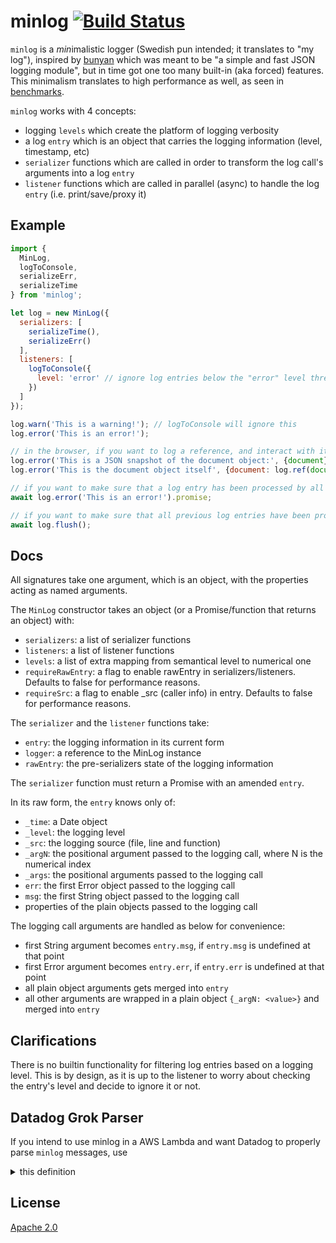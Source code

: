 # minlog [![Build Status][2]][1]

`minlog` is a *min*imalistic logger (Swedish pun intended; it translates to "my log"),
inspired by [bunyan](https://github.com/trentm/node-bunyan)
which was meant to be "a simple and fast JSON logging module",
but in time got one too many built-in (aka forced) features.
This minimalism translates to high performance as well,
as seen in [benchmarks](https://github.com/tobiipro/minlog/issues/18).

`minlog` works with 4 concepts:

* logging `levels` which create the platform of logging verbosity
* a log `entry` which is an object that carries the logging information (level, timestamp, etc)
* `serializer` functions which are called in order to transform the log call's arguments into a log `entry`
* `listener` functions which are called in parallel (async) to handle the log `entry` (i.e. print/save/proxy it)

## Example

```javascript
import {
  MinLog,
  logToConsole,
  serializeErr,
  serializeTime
} from 'minlog';

let log = new MinLog({
  serializers: [
    serializeTime(),
    serializeErr()
  ],
  listeners: [
    logToConsole({
      level: 'error' // ignore log entries below the "error" level threshold
    })
  ]
});

log.warn('This is a warning!'); // logToConsole will ignore this
log.error('This is an error!');

// in the browser, if you want to log a reference, and interact with it in Chrome DevTools use log.ref
log.error('This is a JSON snapshot of the document object:', {document});
log.error('This is the document object itself', {document: log.ref(document)});

// if you want to make sure that a log entry has been processed by all serializers/listeners
await log.error('This is an error!').promise;

// if you want to make sure that all previous log entries have been processed by all serializers/listeners
await log.flush();
```


## Docs

All signatures take one argument, which is an object, with the properties acting as named arguments.

The `MinLog` constructor takes an object (or a Promise/function that returns an object) with:

* `serializers`: a list of serializer functions
* `listeners`: a list of listener functions
* `levels`: a list of extra mapping from semantical level to numerical one
* `requireRawEntry`: a flag to enable rawEntry in serializers/listeners. Defaults to false for performance reasons.
* `requireSrc`: a flag to enable _src (caller info) in entry. Defaults to false for performance reasons.

The `serializer` and the `listener` functions take:

* `entry`: the logging information in its current form
* `logger`: a reference to the MinLog instance
* `rawEntry`: the pre-serializers state of the logging information

The `serializer` function must return a Promise with an amended `entry`.

In its raw form, the `entry` knows only of:

* `_time`: a Date object
* `_level`: the logging level
* `_src`: the logging source (file, line and function)
* `_argN`: the positional argument passed to the logging call, where N is the numerical index
* `_args`: the positional arguments passed to the logging call
* `err`: the first Error object passed to the logging call
* `msg`: the first String object passed to the logging call
* properties of the plain objects passed to the logging call

The logging call arguments are handled as below for convenience:

* first String argument becomes `entry.msg`, if `entry.msg` is undefined at that point
* first Error argument becomes `entry.err`, if `entry.err` is undefined at that point
* all plain object arguments gets merged into `entry`
* all other arguments are wrapped in a plain object `{_argN: <value>}` and merged into `entry`


## Clarifications

There is no builtin functionality for filtering log entries based on a logging level.
This is by design, as it is up to the listener to worry about checking the entry's level
and decide to ignore it or not.


## Datadog Grok Parser

If you intend to use minlog in a AWS Lambda and want Datadog to properly parse `minlog` messages, use

<details><summary>this definition</summary>:

```grok
minlog_rule %{minlog_timestamp}\s+%{minlog_lambda_request_id}\s+%{minlog_level}\s+(%{minlog_src}\s+)?%{minlog_msg}\s+%{minlog_extra}
minlog_raw_rule %{minlog_timestamp}\s+%{minlog_lambda_request_id}\s+%{minlog_level}\s+[^\{]*\s+%{minlog_extra}

### NO CHANGES BELOW THIS LINE

# Common
report_rule REPORT %{request_id}\s+Duration: %{number:duration:scale(1000000)} ms\s+Billed Duration: %{number:lambda.billed_duration} ms\s+Memory Size: %{number:lambda. memorysize} MB\s+Max Memory Used: %{number:lambda.max_memory_used} MB%{data:xray:keyvalue(": ")}

default_request_rule %{word:lambda.step}\s+%{request_id}(\s+Version: %{notSpace:lambda.version})?

timeout_rule (%{date("yyyy-MM-dd'T'HH:mm:ss.SSSZ"):timestamp}|%{date("yyyy-MM-dd'T'HH:mm:ss.SSZ"):timestamp})\s+%{notSpace:lambda.request_id}\s+%{regex("Task timed out"):error.message} after (%{number:duration:scale(1000000000)} seconds|%{number:duration:scale(1000000)} milliseconds)

process_error_rule %{request_id} (%{regex("Process exited before completing request"):error.message}|%{regex("Error"):level}:%{data:error.message})

# Node
node_json_rule %{node_prelude}(\s*Invoke Error\s*)?%{data::json}

# Python
python_rule %{python_prelude}.*
python_error %{regex("[^:]*"):error.message}: %{notSpace:error.kind}(\n|\s|\t)*Traceback \(most recent call last\):(?s)\s*%{data:error.stack}

# Ruby
ruby_basic %{regex("[\\w]")},\s\[%{date("yyyy-MM-dd'T'HH:mm:ss.SSSSSS"):timestamp} #%{number}\]\s+%{word:level} --\s*: %{data::keyvalue}

fallback_json (%{date("yyyy-MM-dd'T'HH:mm:ss.SSSZ"):timestamp}|%{date("yyyy-MM-dd'T'HH:mm:ss.SSZ"):timestamp})\s+%{notSpace:lambda.request_id}\s+(%{word:level}:)?(%{data::json})
# Sample
# START RequestId: c9a3b892-c2ca-4391-82fe-a47570039262 Version: $LATEST
# REPORT RequestId: ab5d39f5-1270-4226-9878-27f51b1bed57	Duration: 8384.24 ms	Billed Duration: 8400 ms 	Memory Size: 128 MB	Max Memory Used: 128 MB
# 2019-07-18T18:58:55.265Z	189a9433-fb77-4659-90d4-bc06edb890e0	ERROR	Invoke Error	{"errorType":"Error","errorMessage":"A test error"}
# 2019-07-18T18:58:22.286Z b5264ab7-2056-4f5b-bb0f-a06a70f6205d Task timed out after 30.03 seconds
# [ERROR]	2019-07-18T21:30:46.599Z	ffbce4c2-d80e-4ffa-a0bc-505361e28b8a	This is a regular python error
# 2019-07-18T19:47:18.146Z	95ce2ab7-cf99-4030-bede-2055a69cedec	ERROR	This is a regular node error
```

Advanced settings: Extract from `message`:

```grok
minlog_timestamp %{date("yyyy-MM-dd'T'HH:mm:ss.SSSZ"):timestamp}
minlog_lambda_request_id (\-|%{notSpace:lambda.request_id})
minlog_level %{word:level}
minlog_src %{regex("[^:]+"):minlog._src.filename}:%{regex("[0-9]+"):minlog._src.line}:%{regex("[0-9]+"):minlog._src.column}( in %{notSpace:minlog._src.function})?
minlog_msg %{data:minlog.msg}([\u00A0]{0,255}\.)?
minlog_extra %{regex("\\{.*\\}"):minlog:json}

### NO CHANGES BELOW THIS LINE

request_id RequestId: %{notSpace:lambda.request_id}
node_prelude (%{date("yyyy-MM-dd'T'HH:mm:ss.SSSZ"):timestamp}|%{date("yyyy-MM-dd'T'HH:mm:ss.SSZ"):timestamp})\s+%{notSpace:lambda.request_id}\s+(\[)?+%{word:level}+(\])?
python_prelude \[%{word:level}\]?\s+(%{date("yyyy-MM-dd'T'HH:mm:ss.SSSZ"):timestamp}|%{date("yyyy-MM-dd'T'HH:mm:ss.SSZ"):timestamp})\s+%{notSpace:lambda.request_id}
```

</details>

## License

[Apache 2.0](LICENSE)


  [1]: https://travis-ci.com/tobiipro/minlog
  [2]: https://travis-ci.com/tobiipro/minlog.svg?branch=master
